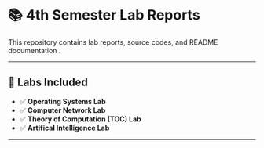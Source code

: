 # 📚 4th Semester Lab Reports

This repository contains lab reports, source codes, and README documentation .

---

## 📂 Labs Included

- ✅ **Operating Systems Lab**  
- ✅ **Computer Network Lab**  
- ✅ **Theory of Computation (TOC) Lab**
- ✅ **Artifical Intelligence Lab**  
---

